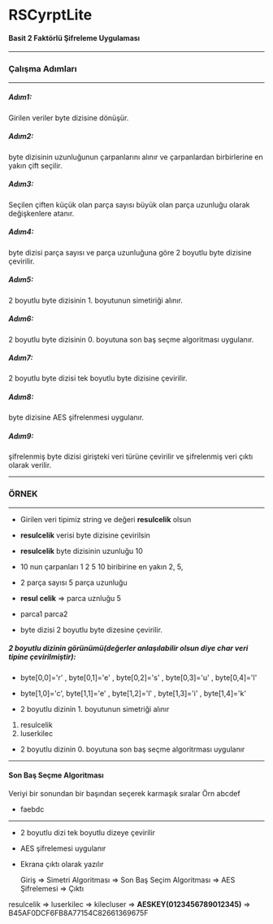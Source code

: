 # RSCyrptLite
#### Basit 2 Faktörlü Şifreleme Uygulaması
------------
### Çalışma Adımları

------------


##### Adım1: 
Girilen veriler byte dizisine dönüşür.
##### Adım2:
byte dizisinin uzunluğunun çarpanlarını alınır ve çarpanlardan birbirlerine en yakın çift seçilir.
##### Adım3:
Seçilen çiften küçük olan parça sayısı büyük olan parça uzunluğu olarak değişkenlere atanır.
##### Adım4:
byte dizisi parça sayısı ve parça uzunluğuna göre 2 boyutlu byte dizisine çevirilir.
##### Adım5:
2 boyutlu byte dizisinin 1. boyutunun simetiriği alınır.
##### Adım6:
2 boyutlu byte dizisinin 0. boyutuna son baş seçme algoritması uygulanır.
##### Adım7:
2 boyutlu byte dizisi tek boyutlu byte dizisine çevirilir.
##### Adım8:
byte dizisine AES şifrelenmesi uygulanır.
##### Adım9:
şifrelenmiş byte dizisi girişteki veri türüne çevirilir ve şifrelenmiş veri çıktı olarak verilir.

------------

### ÖRNEK

------------
- Girilen veri tipimiz string ve değeri **resulcelik** olsun
-  **resulcelik** verisi byte dizisine çevirilsin
-  **resulcelik** byte dizisinin uzunluğu 10
- 10 nun çarpanları 1 2 5 10 biribirine en yakın 2, 5,
-  2 parça sayısı 5 parça uzunluğu


- **resul  celik** => parca uznluğu 5
- parca1  parca2
- byte dizisi 2 boyutlu byte dizesine çevirilir.
##### 2 boyutlu dizinin görünümü(*değerler anlaşılabilir olsun diye char veri tipine çevirilmiştir*):
- byte[0,0]='r' , byte[0,1]='e' , byte[0,2]='s' , byte[0,3]='u' , byte[0,4]='l'
- byte[1,0]='c', byte[1,1]='e' , byte[1,2]='l'  , byte[1,3]='i'  , byte[1,4]='k'

- 2 boyutlu dizinin 1. boyutunun simetriği alınır
1.  resulcelik
2.  luserkilec

- 2 boyutlu dizinin 0. boyutuna son baş seçme algoritrması uygulanır
------------
#### Son Baş Seçme Algoritması
Veriyi bir sonundan bir başından seçerek karmaşık sıralar
Örn abcdef
-   faebdc
------------
- 2 boyutlu dizi tek boyutlu dizeye çevirilir
- AES şifrelemesi uygulanır
- Ekrana çıktı olarak yazılır




   Giriş    =>  Simetri Algoritması => Son Baş Seçim Algoritması   =>        AES Şifrelemesi        =>             Çıktı
   
 resulcelik =>      luserkilec     =>        kilecluser            =>  **AESKEY(0123456789012345)** => B45AF0DCF6FB8A77154C82661369675F


